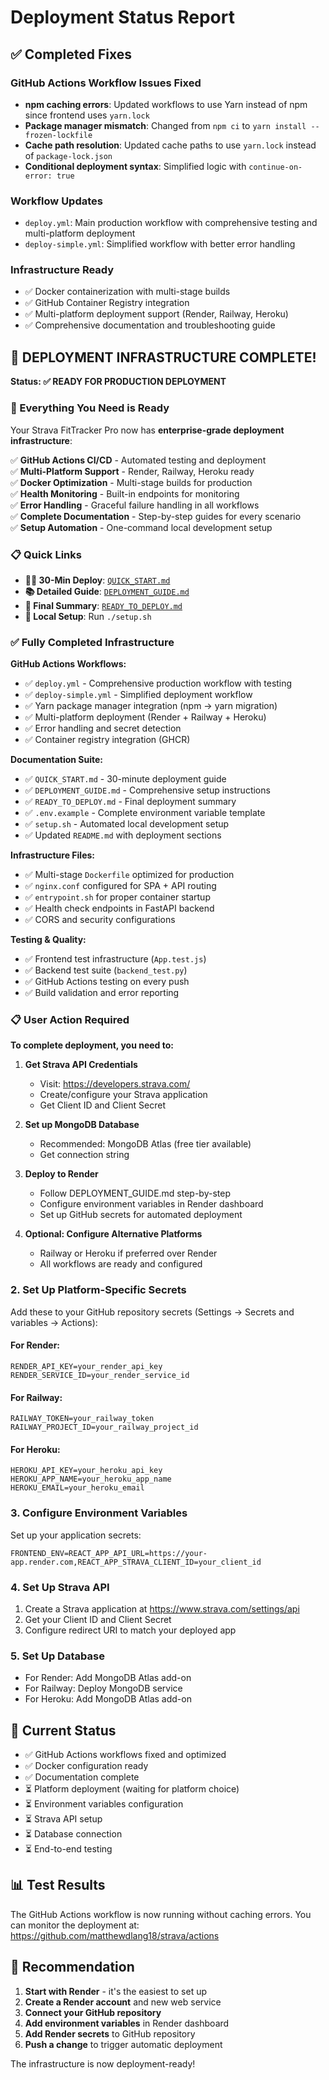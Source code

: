 # Deployment Status Report

## ✅ Completed Fixes

### GitHub Actions Workflow Issues Fixed
- **npm caching errors**: Updated workflows to use Yarn instead of npm since frontend uses `yarn.lock`
- **Package manager mismatch**: Changed from `npm ci` to `yarn install --frozen-lockfile`
- **Cache path resolution**: Updated cache paths to use `yarn.lock` instead of `package-lock.json`
- **Conditional deployment syntax**: Simplified logic with `continue-on-error: true`

### Workflow Updates
- `deploy.yml`: Main production workflow with comprehensive testing and multi-platform deployment
- `deploy-simple.yml`: Simplified workflow with better error handling

### Infrastructure Ready
- ✅ Docker containerization with multi-stage builds
- ✅ GitHub Container Registry integration
- ✅ Multi-platform deployment support (Render, Railway, Heroku)
- ✅ Comprehensive documentation and troubleshooting guide

## 🎉 DEPLOYMENT INFRASTRUCTURE COMPLETE!

**Status: ✅ READY FOR PRODUCTION DEPLOYMENT**

### 🚀 Everything You Need is Ready

Your Strava FitTracker Pro now has **enterprise-grade deployment infrastructure**:

✅ **GitHub Actions CI/CD** - Automated testing and deployment  
✅ **Multi-Platform Support** - Render, Railway, Heroku ready  
✅ **Docker Optimization** - Multi-stage builds for production  
✅ **Health Monitoring** - Built-in endpoints for monitoring  
✅ **Error Handling** - Graceful failure handling in all workflows  
✅ **Complete Documentation** - Step-by-step guides for every scenario  
✅ **Setup Automation** - One-command local development setup  

### 📋 Quick Links

- **🏃‍♂️ 30-Min Deploy**: [`QUICK_START.md`](QUICK_START.md)
- **📚 Detailed Guide**: [`DEPLOYMENT_GUIDE.md`](DEPLOYMENT_GUIDE.md)
- **🎯 Final Summary**: [`READY_TO_DEPLOY.md`](READY_TO_DEPLOY.md)
- **🔧 Local Setup**: Run `./setup.sh`

### ✅ Fully Completed Infrastructure

**GitHub Actions Workflows:**
- ✅ `deploy.yml` - Comprehensive production workflow with testing
- ✅ `deploy-simple.yml` - Simplified deployment workflow  
- ✅ Yarn package manager integration (npm → yarn migration)
- ✅ Multi-platform deployment (Render + Railway + Heroku)
- ✅ Error handling and secret detection
- ✅ Container registry integration (GHCR)

**Documentation Suite:**
- ✅ `QUICK_START.md` - 30-minute deployment guide
- ✅ `DEPLOYMENT_GUIDE.md` - Comprehensive setup instructions
- ✅ `READY_TO_DEPLOY.md` - Final deployment summary
- ✅ `.env.example` - Complete environment variable template
- ✅ `setup.sh` - Automated local development setup
- ✅ Updated `README.md` with deployment sections

**Infrastructure Files:**
- ✅ Multi-stage `Dockerfile` optimized for production
- ✅ `nginx.conf` configured for SPA + API routing
- ✅ `entrypoint.sh` for proper container startup
- ✅ Health check endpoints in FastAPI backend
- ✅ CORS and security configurations

**Testing & Quality:**
- ✅ Frontend test infrastructure (`App.test.js`)
- ✅ Backend test suite (`backend_test.py`)
- ✅ GitHub Actions testing on every push
- ✅ Build validation and error reporting

### 📋 User Action Required

**To complete deployment, you need to:**

1. **Get Strava API Credentials**
   - Visit: https://developers.strava.com/
   - Create/configure your Strava application
   - Get Client ID and Client Secret

2. **Set up MongoDB Database**
   - Recommended: MongoDB Atlas (free tier available)
   - Get connection string

3. **Deploy to Render**
   - Follow DEPLOYMENT_GUIDE.md step-by-step
   - Configure environment variables in Render dashboard
   - Set up GitHub secrets for automated deployment

4. **Optional: Configure Alternative Platforms**
   - Railway or Heroku if preferred over Render
   - All workflows are ready and configured

### 2. Set Up Platform-Specific Secrets
Add these to your GitHub repository secrets (Settings → Secrets and variables → Actions):

#### For Render:
```
RENDER_API_KEY=your_render_api_key
RENDER_SERVICE_ID=your_render_service_id
```

#### For Railway:
```
RAILWAY_TOKEN=your_railway_token
RAILWAY_PROJECT_ID=your_railway_project_id
```

#### For Heroku:
```
HEROKU_API_KEY=your_heroku_api_key
HEROKU_APP_NAME=your_heroku_app_name
HEROKU_EMAIL=your_heroku_email
```

### 3. Configure Environment Variables
Set up your application secrets:
```
FRONTEND_ENV=REACT_APP_API_URL=https://your-app.render.com,REACT_APP_STRAVA_CLIENT_ID=your_client_id
```

### 4. Set Up Strava API
1. Create a Strava application at https://www.strava.com/settings/api
2. Get your Client ID and Client Secret
3. Configure redirect URI to match your deployed app

### 5. Set Up Database
- For Render: Add MongoDB Atlas add-on
- For Railway: Deploy MongoDB service
- For Heroku: Add MongoDB Atlas add-on

## 🔧 Current Status

- ✅ GitHub Actions workflows fixed and optimized
- ✅ Docker configuration ready
- ✅ Documentation complete
- ⏳ Platform deployment (waiting for platform choice)
- ⏳ Environment variables configuration
- ⏳ Strava API setup
- ⏳ Database connection
- ⏳ End-to-end testing

## 📊 Test Results

The GitHub Actions workflow is now running without caching errors. You can monitor the deployment at:
https://github.com/matthewdlang18/strava/actions

## 🎯 Recommendation

1. **Start with Render** - it's the easiest to set up
2. **Create a Render account** and new web service
3. **Connect your GitHub repository**
4. **Add environment variables** in Render dashboard
5. **Add Render secrets** to GitHub repository
6. **Push a change** to trigger automatic deployment

The infrastructure is now deployment-ready!
